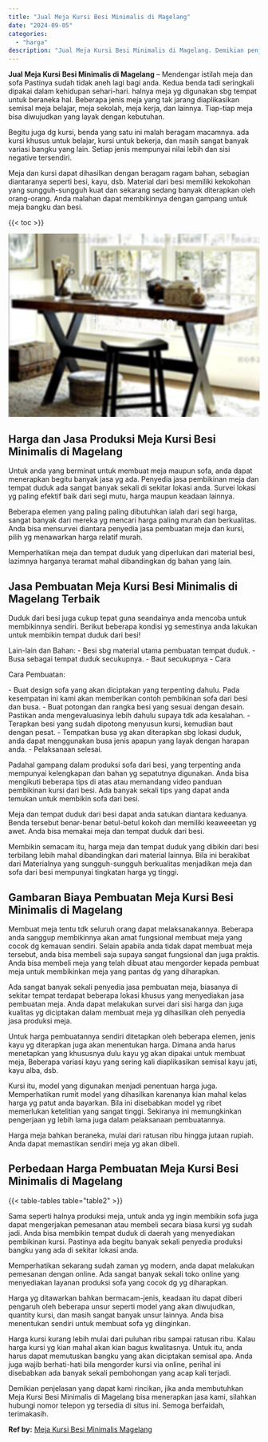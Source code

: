 ```yaml
---
title: "Jual Meja Kursi Besi Minimalis di Magelang"
date: "2024-09-05"
categories: 
  - "harga"
description: "Jual Meja Kursi Besi Minimalis di Magelang. Demikian penjelasan yang dapat kami rincikan, jika anda membutuhkan Meja Kursi Besi Minimalis di Magelang bisa me..."
---
```


**Jual Meja Kursi Besi Minimalis di Magelang** – Mendengar istilah meja dan sofa Pastinya sudah tidak aneh lagi bagi anda. Kedua benda tadi seringkali dipakai dalam kehidupan sehari-hari. halnya meja yg digunakan sbg tempat untuk beraneka hal. Beberapa jenis meja yang tak jarang diaplikasikan semisal meja belajar, meja sekolah, meja kerja, dan lainnya. Tiap-tiap meja bisa diwujudkan yang layak dengan kebutuhan.

Begitu juga dg kursi, benda yang satu ini malah beragam macamnya. ada kursi khusus untuk belajar, kursi untuk bekerja, dan masih sangat banyak variasi bangku yang lain. Setiap jenis mempunyai nilai lebih dan sisi negative tersendiri.

Meja dan kursi dapat dihasilkan dengan beragam ragam bahan, sebagian diantaranya seperti besi, kayu, dsb. Material dari besi memiliki kekokohan yang sungguh-sungguh kuat dan sekarang sedang banyak diterapkan oleh orang-orang. Anda malahan dapat membikinnya dengan gampang untuk meja bangku dan besi.

{{< toc >}}

![Jual Meja Kursi Besi Minimalis di Magelang](/images/jual-meja-besi-murah06.png)

## Harga dan Jasa Produksi Meja Kursi Besi Minimalis di Magelang

Untuk anda yang berminat untuk membuat meja maupun sofa, anda dapat menerapkan begitu banyak jasa yg ada. Penyedia jasa pembikinan meja dan tempat duduk ada sangat banyak sekali di sekitar lokasi anda. Survei lokasi yg paling efektif baik dari segi mutu, harga maupun keadaan lainnya.

Beberapa elemen yang paling paling dibutuhkan ialah dari segi harga, sangat banyak dari mereka yg mencari harga paling murah dan berkualitas. Anda bisa mensurvei diantara penyedia jasa pembuatan meja dan kursi, pilih yg menawarkan harga relatif murah.

Memperhatikan meja dan tempat duduk yang diperlukan dari material besi, lazimnya harganya teramat mahal dibandingkan dg bahan yang lain.

## Jasa Pembuatan Meja Kursi Besi Minimalis di Magelang Terbaik

Duduk dari besi juga cukup tepat guna seandainya anda mencoba untuk membikinnya sendiri. Berikut beberapa kondisi yg semestinya anda lakukan untuk membikin tempat duduk dari besi!

Lain-lain dan Bahan: - Besi sbg material utama pembuatan tempat duduk. - Busa sebagai tempat duduk secukupnya. - Baut secukupnya - Cara

Cara Pembuatan:

\- Buat design sofa yang akan diciptakan yang terpenting dahulu. Pada kesempatan ini kami akan memberikan contoh pembikinan sofa dari besi dan busa. - Buat potongan dan rangka besi yang sesuai dengan desain. Pastikan anda mengevaluasinya lebih dahulu supaya tdk ada kesalahan. - Terapkan besi yang sudah dipotong menyusun kursi, kemudian baut dengan pesat. - Tempatkan busa yg akan diterapkan sbg lokasi duduk, anda dapat menggunakan busa jenis apapun yang layak dengan harapan anda. - Pelaksanaan selesai.

Padahal gampang dalam produksi sofa dari besi, yang terpenting anda mempunyai kelengkapan dan bahan yg sepatutnya digunakan. Anda bisa mengikuti beberapa tips di atas atau memandang video panduan pembikinan kursi dari besi. Ada banyak sekali tips yang dapat anda temukan untuk membikin sofa dari besi.

Meja dan tempat duduk dari besi dapat anda satukan diantara keduanya. Benda tersebut benar-benar betul-betul kokoh dan memiliki keaweeetan yg awet. Anda bisa memakai meja dan tempat duduk dari besi.

Membikin semacam itu, harga meja dan tempat duduk yang dibikin dari besi terbilang lebih mahal dibandingkan dari material lainnya. Bila ini berakibat dari Materialnya yang sungguh-sungguh berkualitas menjadikan meja dan sofa dari besi mempunyai tingkatan harga yg tinggi.

## Gambaran Biaya Pembuatan Meja Kursi Besi Minimalis di Magelang

Membuat meja tentu tdk seluruh orang dapat melaksanakannya. Beberapa anda sanggup membikinnya akan amat fungsional membuat meja yang cocok dg kemauan sendiri. Selain apabila anda tidak dapat membuat meja tersebut, anda bisa membeli saja supaya sangat fungsional dan juga praktis. Anda bisa membeli meja yang telah dibuat atau mengorder kepada pembuat meja untuk membikinkan meja yang pantas dg yang diharapkan.

Ada sangat banyak sekali penyedia jasa pembuatan meja, biasanya di sekitar tempat terdapat beberapa lokasi khusus yang menyediakan jasa pembuatan meja. Anda dapat melakukan survei dari sisi harga dan juga kualitas yg diciptakan dalam membuat meja yg dihasilkan oleh penyedia jasa produksi meja.

Untuk harga pembuatannya sendiri ditetapkan oleh beberapa elemen, jenis kayu yg diterapkan juga akan menentukan harga. Dimana anda harus menetapkan yang khususnya dulu kayu yg akan dipakai untuk membuat meja, Beberapa variasi kayu yang sering kali diaplikasikan semisal kayu jati, kayu alba, dsb.

Kursi itu, model yang digunakan menjadi penentuan harga juga. Memperhatikan rumit model yang dihasilkan karenanya kian mahal kelas harga yg patut anda bayarkan. Bila ini disebabkan model yg ribet memerlukan ketelitian yang sangat tinggi. Sekiranya ini memungkinkan pengerjaan yg lebih lama juga dalam pelaksanaan pembuatannya.

Harga meja bahkan beraneka, mulai dari ratusan ribu hingga jutaan rupiah. Anda dapat memastikan sendiri meja yg akan dibeli.

## Perbedaan Harga Pembuatan Meja Kursi Besi Minimalis di Magelang

{{< table-tables table="table2" >}}

Sama seperti halnya produksi meja, untuk anda yg ingin membikin sofa juga dapat mengerjakan pemesanan atau membeli secara biasa kursi yg sudah jadi. Anda bisa membikin tempat duduk di daerah yang menyediakan pembikinan kursi. Pastinya ada begitu banyak sekali penyedia produksi bangku yang ada di sekitar lokasi anda.

Memperhatikan sekarang sudah zaman yg modern, anda dapat melakukan pemesanan dengan online. Ada sangat banyak sekali toko online yang menyediakan layanan produksi sofa yang cocok dg yg diharapkan.

Harga yg ditawarkan bahkan bermacam-jenis, keadaan itu dapat diberi pengaruh oleh beberapa unsur seperti model yang akan diwujudkan, quantity kursi, dan masih sangat banyak unsur lainnya. Anda bisa menentukan sendiri untuk membuat sofa yg diinginkan.

Harga kursi kurang lebih mulai dari puluhan ribu sampai ratusan ribu. Kalau harga kursi yg kian mahal akan kian bagus kwalitasnya. Untuk itu, anda harus dapat memutuskan bangku yang akan diciptakan semisal apa. Anda juga wajib berhati-hati bila mengorder kursi via online, perihal ini disebabkan ada banyak sekali pembohongan yang acap kali terjadi.

Demikian penjelasan yang dapat kami rincikan, jika anda membutuhkan Meja Kursi Besi Minimalis di Magelang bisa menerapkan jasa kami, silahkan hubungi nomor telepon yg tersedia di situs ini. Semoga berfaidah, terimakasih.

**Ref by:** [Meja Kursi Besi Minimalis Magelang](https://id.wikipedia.org/wiki/Meja)

